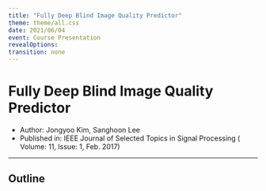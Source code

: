 ```yaml
---
title: "Fully Deep Blind Image Quality Predictor"
theme: theme/all.css
date: 2021/06/04
event: Course Presentation
revealOptions:
transition: none
---
```

# Fully Deep Blind Image Quality Predictor

- Author: Jongyoo Kim, Sanghoon Lee <!-- .element: class="text-3xl leading-normal" -->
- Published in: IEEE Journal of Selected Topics in Signal Processing ( Volume: 11, Issue: 1, Feb. 2017)  <!-- .element: class="text-3xl leading-normal" -->

---

## Outline